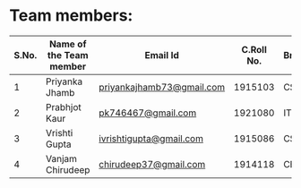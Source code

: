 
# Team members:

|**S.No.** | **Name of the Team member** | **Email Id** |**C.Roll No.** | **Branch** | **Area of Interest** | **Link of git repository** | 
|-------|------------|--------------|----------|----------|---------|-----|
| 1 | Priyanka Jhamb | priyankajhamb73@gmail.com | 1915103 |  CSE | Web Development | [PriyankaJhamb](https://github.com/PriyankaJhamb) |
| 2 | Prabhjot Kaur | pk746467@gmail.com |1921080 | IT | Web Development | [Prabhjot Kaur](https://github.com/prabhkaur301) |
| 3 | Vrishti Gupta | ivrishtigupta@gmail.com |1915086 | CSE | Web Development | [Vrishti Gupta](https://github.com/VrishtiGupta11) | 
| 4 | Vanjam Chirudeep  | chirudeep37@gmail.com |1914118 | CE | Web Development  | [chirudeep](https://github.com/chirudeep37) |
